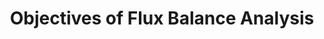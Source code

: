 ---
title: 'Objectives of Flux Balance Analysis'
sidebar_label: 'Objectives'
sidebar_position: 5
---